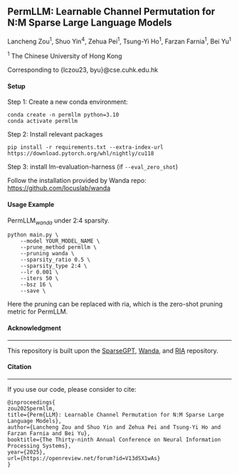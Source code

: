 ## PermLLM: Learnable Channel Permutation for N:M Sparse Large Language Models


Lancheng Zou<sup>1</sup>, Shuo Yin<sup>4</sup>, Zehua Pei<sup>1</sup>, Tsung-Yi Ho<sup>1</sup>, Farzan Farnia<sup>1</sup>, Bei Yu<sup>1</sup>

<sup>1</sup> The Chinese University of Hong Kong 
 

Corresponding to {lczou23, byu}@cse.cuhk.edu.hk



#### Setup

Step 1: Create a new conda environment:

```
conda create -n permllm python=3.10
conda activate permllm
```



Step 2: Install relevant packages

```
pip install -r requirements.txt --extra-index-url https://download.pytorch.org/whl/nightly/cu118

```



Step 3: install lm-evaluation-harness (if `--eval_zero_shot`)

Follow the installation provided by Wanda repo: https://github.com/locuslab/wanda


#### Usage Example

$\text{PermLLM}_{wanda}$ under 2:4 sparsity.

```
python main.py \
	--model YOUR_MODEL_NAME \
	--prune_method permllm \
	--pruning wanda \
	--sparsity_ratio 0.5 \
	--sparsity_type 2:4 \
	--lr 0.001 \
	--iters 50 \
	--bsz 16 \
	--save \
```

Here the pruning can be replaced with ria, which is the zero-shot pruning metric for PermLLM.



#### Acknowledgment

---

This repository is built upon the [SparseGPT](https://github.com/IST-DASLab/sparsegpt), [Wanda](https://github.com/locuslab/wanda), and [RIA](https://github.com/biomedical-cybernetics/Relative-importance-and-activation-pruning) repository.



#### Citation

----

If you use our code, please consider to cite:

```
@inproceedings{
zou2025permllm,
title={Perm{LLM}: Learnable Channel Permutation for N:M Sparse Large Language Models},
author={Lancheng Zou and Shuo Yin and Zehua Pei and Tsung-Yi Ho and Farzan Farnia and Bei Yu},
booktitle={The Thirty-ninth Annual Conference on Neural Information Processing Systems},
year={2025},
url={https://openreview.net/forum?id=V13dSX1wAs}
}
```
